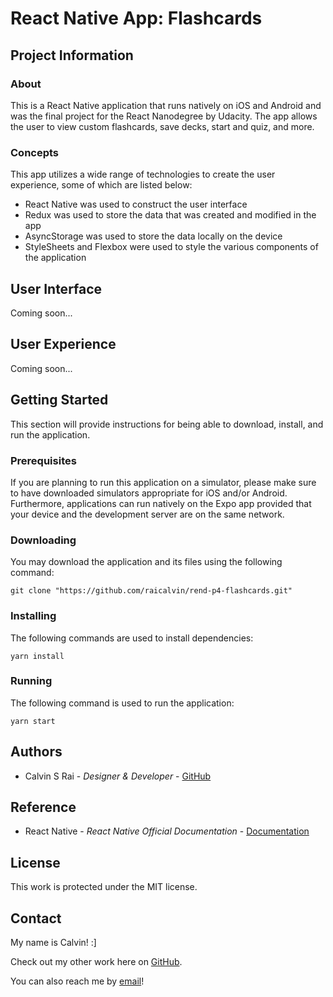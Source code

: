 # React Native App: Flashcards

## Project Information

### About

This is a React Native application that runs natively on iOS and Android and was the final project for the React Nanodegree by Udacity. The app allows the user to view custom flashcards, save decks, start and quiz, and more.

### Concepts

This app utilizes a wide range of technologies to create the user experience, some of which are listed below:

- React Native was used to construct the user interface
- Redux was used to store the data that was created and modified in the app
- AsyncStorage was used to store the data locally on the device
- StyleSheets and Flexbox were used to style the various components of the application

## User Interface

Coming soon...

## User Experience

Coming soon...

## Getting Started

This section will provide instructions for being able to download, install, and run the application.

### Prerequisites

If you are planning to run this application on a simulator, please make sure to have downloaded simulators appropriate for iOS and/or Android. Furthermore, applications can run natively on the Expo app provided that your device and the development server are on the same network.

### Downloading

You may download the application and its files using the following command:

```
git clone "https://github.com/raicalvin/rend-p4-flashcards.git"
```

### Installing

The following commands are used to install dependencies:

```
yarn install
```

### Running

The following command is used to run the application:

```
yarn start
```

## Authors

- Calvin S Rai - _Designer & Developer_ - [GitHub](https://github.com/raicalvin)

## Reference

- React Native - _React Native Official Documentation_ - [Documentation](https://facebook.github.io/react-native/)

## License

This work is protected under the MIT license.

## Contact

My name is Calvin! :]

Check out my other work here on [GitHub](https://github.com/raicalvin).

You can also reach me by [email](mailto:raicalvin@gmail.com)!

